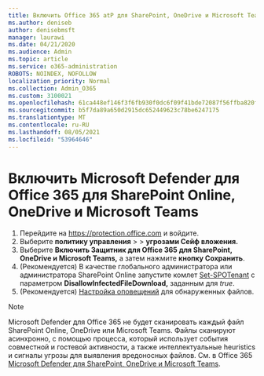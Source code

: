 ```yaml
---
title: Включить Office 365 atP для SharePoint, OneDrive и Microsoft Teams
ms.author: deniseb
author: denisebmsft
manager: laurawi
ms.date: 04/21/2020
ms.audience: Admin
ms.topic: article
ms.service: o365-administration
ROBOTS: NOINDEX, NOFOLLOW
localization_priority: Normal
ms.collection: Admin_O365
ms.custom: 3100021
ms.openlocfilehash: 61ca448ef146f3f6fb930f0dc6f09f41bde72087f56ffba820f0a2d517cddb31
ms.sourcegitcommit: b5f7da89a650d2915dc652449623c78be6247175
ms.translationtype: MT
ms.contentlocale: ru-RU
ms.lasthandoff: 08/05/2021
ms.locfileid: "53964646"
---
```

# <a name="enable-microsoft-defender-for-office-365-for-sharepoint-online-onedrive-and-microsoft-teams"></a>Включить Microsoft Defender для Office 365 для SharePoint Online, OneDrive и Microsoft Teams

1. Перейдите на https://protection.office.com и войдите.
2. Выберите **политику управления**  >    >  **угрозами Сейф вложения.**
3. Выберите **Включить Защитник для Office 365 для SharePoint, OneDrive и Microsoft Teams,** а затем нажмите **кнопку Сохранить**.
4. (Рекомендуется) В качестве глобального администратора или администратора SharePoint Online запустите комлет [Set-SPOTenant](/powershell/module/sharepoint-online/Set-SPOTenant?view=sharepoint-ps) с параметром **DisallowInfectedFileDownload,** заданным для *true*.
5. (Рекомендуется) [Настройка оповещений](/microsoft-365/security/office-365-security/turn-on-atp-for-spo-odb-and-teams#set-up-alerts-for-detected-files) для обнаруженных файлов.

> [!NOTE]
> Microsoft Defender для Office 365 не будет сканировать каждый файл SharePoint Online, OneDrive или Microsoft Teams. Файлы сканируют асинхронно, с помощью процесса, который использует события совместной и гостевой активности, а также интеллектуальные heuristics и сигналы угрозы для выявления вредоносных файлов. См. в Office 365 [Microsoft Defender для SharePoint, OneDrive и Microsoft Teams](/microsoft-365/security/office-365-security/atp-for-spo-odb-and-teams).